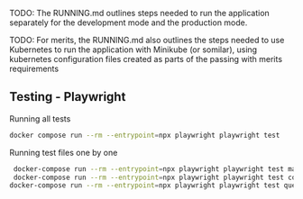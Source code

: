 TODO: The RUNNING.md outlines steps needed to run the application separately for the development mode and the production mode.

TODO: For merits, the RUNNING.md also outlines the steps needed to use Kubernetes to run the application with Minikube (or somilar), using kubernetes configuration files created as parts of the passing with merits requirements

## Testing - Playwright

Running all tests

```bash
docker compose run --rm --entrypoint=npx playwright playwright test
```

Running test files one by one

```bash
 docker-compose run --rm --entrypoint=npx playwright playwright test mainpage.spec.js
 docker-compose run --rm --entrypoint=npx playwright playwright test coursepage.spec.js
docker-compose run --rm --entrypoint=npx playwright playwright test questionpage.spec.js
```
